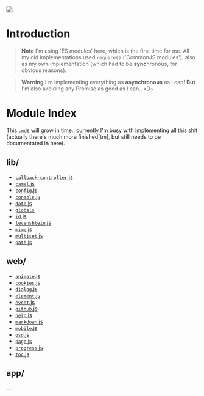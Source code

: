 <img src="https://kekse.biz/php/count.php?draw&override=github:v4&text=v4&draw" />

# Introduction
> **Note**
> I'm using 'ES modules' here, which is the first time for me.
> All my old implementations used `require()` ('CommonJS modules'),
> also as my own implementation (which had to be **sync**hronous,
> for obvious reasons).

> **Warning**
> I'm implementing everything as **asynchronous** as I can!
> **But** I'm also avoiding any Promise as good as I can.. xD~

# Module Index
This `.md`s will grow in time.. currently I'm busy with implementing
all this shit (actually there's much more finished\[tm\], but still
needs to be documentated in here).

## **lib**/
* [`callback-controller`.js](lib/callback-controller.md)
* [`camel`.js](lib/camel.md)
* [`config`.js](lib/config.md)
* [`console`.js](lib/console.md)
* [`date`.js](lib/date.md)
* [`globals`](lib/globals.md)
* [`id`.js](lib/id.md)
* [`levenshtein`.js](lib/levenshtein.md)
* [`mime`.js](lib/mime.md)
* [`multiset`.js](lib/multiset.md)
* [`path`.js](lib/path.md)

## **web**/
* [`animate`.js](web/animate.md)
* [`cookies`.js](web/cookies.md)
* [`dialog`.js](web/dialog.md)
* [`element`.js](web/element.md)
* [`event`.js](web/event.md)
* [`github`.js](web/github.md)
* [`help`.js](web/help.md)
* [`markdown`.js](web/markdown.md)
* [`mobile`.js](web/mobile.md)
* [`osd`.js](web/osd.md)
* [`page`.js](web/page.md)
* [`progress`.js](web/progress.md)
* [`toc`.js](web/toc.md)

## **app**/
...


